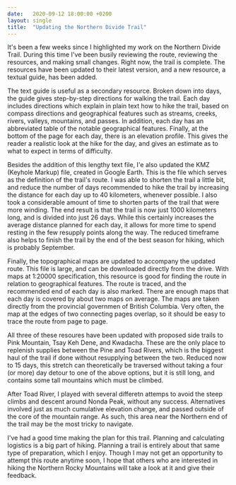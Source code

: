 ```yaml
---
date:   2020-09-12 18:00:00 +0200
layout: single
title:  "Updating the Northern Divide Trail"
---
```

It's been a few weeks since I highlighted my work on the Northern Divide Trail. During this time I've been busily reviewing the route, reviewing the resources, and making small changes. Right now, the trail is complete. The resources have been updated to their latest version, and a new resource, a textual guide, has been added.

The text guide is useful as a secondary resource. Broken down into days, the guide gives step-by-step directions for walking the trail. Each day includes directions which explain in plain text how to hike the trail, based on compass directions and geographical features such as streams, creeks, rivers, valleys, mountains, and passes. In addition, each day has an abbreviated table of the notable geographical features. Finally, at the bottom of the page for each day, there is an elevation profile. This gives the reader a realistic look at the hike for the day, and gives an estimate as to what to expect in terms of difficulty.

Besides the addition of this lengthy text file, I'e also updated the KMZ (Keyhole Markup) file, created in Google Earth. This is the file which serves as the definition of the trail's route. I was able to shorten the trail a little bit, and reduce the number of days recommended to hike the trail by increasing the distance for each day up to 40 kilometers, whenever possible. I also took a considerable amount of time to shorten parts of the trail that were more winding. The end result is that the trail is now just 1000 kilometers long, and is divided into just 26 days. While this certainly increases the average distance planned for each day, it allows for more time to spend resting in the few resupply points along the way. The reduced timeframe also helps to finish the trail by the end of the best season for hiking, which is probably September.

Finally, the topographical maps are updated to accompany the updated route. This file is large, and can be downloaded directly from the drive. With maps at 1:20000 specification, this resource is good for finding the route in relation to geographical features. The route is traced, and the recommended end of each day is also marked. There are enough maps that each day is covered by about two maps on average. The maps are taken directly from the provincial governmen of British Columbia. Very often, the map at the edges of two connecting pages overlap, so it should be easy to trace the route from page to page.

All three of these resoures have been updated with proposed side trails to Pink Mountain, Tsay Keh Dene, and Kwadacha. These are the only place to replenish supplies between the Pine and Toad Rivers, which is the biggest haul of the trail if done without resupplying between the two. Reduced now to 15 days, this stretch can theoretically be traversed without taking a four (or more) day detour to one of the above options, but it is still long, and contains some tall mountains which must be climbed.

After Toad River, I played with several differetn attemps to avoid the steep climbs and descent around Nonda Peak, without any success. Alternatives involved just as much cumulative elevation change, and passed outside of the core of the mountain range. As such, this area near the Northern end of the trail may be the most tricky to navigate.

I've had a good time making the plan for this trail. Planning and calculating logistics is a big part of hiking. Planning a trail is entirely about that same type of preparation, which I enjoy. Though I may not get an opportunity to attempt this route anytime soon, I hope that others who are interested in hiking the Northern Rocky Mountains will take a look at it and give their feedback.
